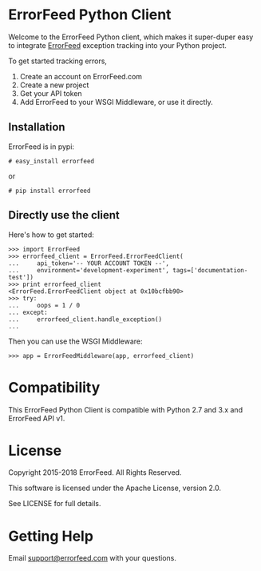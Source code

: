# ErrorFeed Python Client

Welcome to the ErrorFeed Python client, which makes it super-duper easy to integrate
[ErrorFeed](https://www.errorfeed.com/) exception tracking into your Python project.

To get started tracking errors,

1. Create an account on ErrorFeed.com
2. Create a new project
3. Get your API token
4. Add ErrorFeed to your WSGI Middleware, or use it directly.

## Installation
ErrorFeed is in pypi:

    # easy_install errorfeed
    
or

    # pip install errorfeed

## Directly use the client

Here's how to get started:

    >>> import ErrorFeed
    >>> errorfeed_client = ErrorFeed.ErrorFeedClient(
    ...     api_token='-- YOUR ACCOUNT TOKEN --',
    ...     environment='development-experiment', tags=['documentation-test'])
    >>> print errorfeed_client
    <ErrorFeed.ErrorFeedClient object at 0x10bcfbb90>
    >>> try:
    ...     oops = 1 / 0
    ... except:
    ...     errorfeed_client.handle_exception()
    ...
    
Then you can use the WSGI Middleware:
    
    >>> app = ErrorFeedMiddleware(app, errorfeed_client)

# Compatibility
This ErrorFeed Python Client is compatible with Python 2.7 and 3.x and ErrorFeed API v1.

# License
Copyright 2015-2018 ErrorFeed. All Rights Reserved.

This software is licensed under the Apache License, version 2.0.

See LICENSE for full details.

# Getting Help
Email support@errorfeed.com with your questions.
